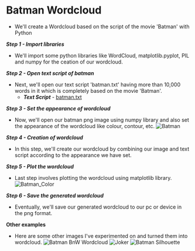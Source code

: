 # Batman Wordcloud
   - We'll create a Wordcloud based on the script of the movie 'Batman' with Python

**_Step 1 - Import libraries_**
   - We'll import some python libraries like WordCloud, matplotlib.pyplot, PIL and numpy for the ceation of our wordcloud.

**_Step 2 - Open text script of batman_**
   - Next, we'll open our text script 'batman.txt' having more than 10,000 words in it which is completely based on the movie 'Batman'.
      - ***Text Script*** - [batman.txt](https://github.com/RawatMeghna/Batman_Wordcloud/batman.txt)
      
**_Step 3 - Set the appearance of wordcloud_**
   - Now, we'll open our batman png image using numpy library and also set the appearance of the wordcloud like colour, contour, etc.
     ![Batman](https://github.com/RawatMeghna/Batman_Wordcloud/batman.png)

**_Step 4 - Creation of wordcloud_**
   - In this step, we'll create our wordcloud by combining our image and text script according to the appearance we have set.  

**_Step 5 - Plot the wordcloud_**
   - Last step involves plotting the wordcloud using matplotlib library.  
     ![Batman_Color](https://github.com/RawatMeghna/Batman_Wordcloud/images/batman_color_wordcloud.png)

**_Step 6 - Save the generated wordcloud_**
   - Eventually, we'll save our generated wordcloud to our pc or device in the png format.

**Other examples**
   - Here are some other images I've experimented on and turned them into wordcloud.
     ![Batman BnW Wordcloud](https://github.com/RawatMeghna/Batman_Wordcloud/batman_bnw_wordcloud.png)
     ![Joker](https://github.com/RawatMeghna/Batman_Wordcloud/batman_joker_wordcloud.png)
     ![Batman Silhouette](https://github.com/RawatMeghna/Batman_Wordcloud/batman_silhouette_wordcloud.png)
